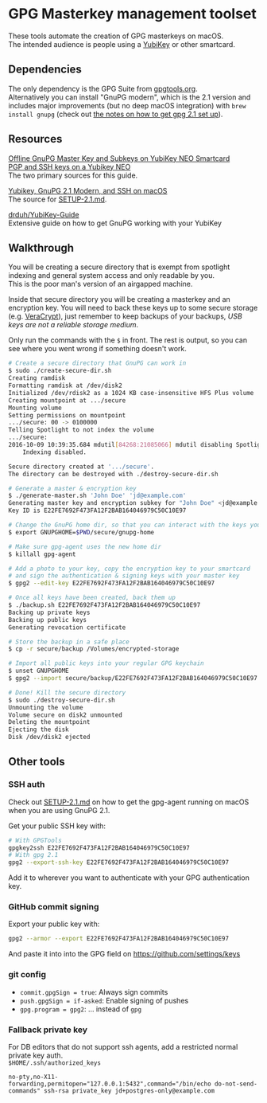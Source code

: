 # GPG Masterkey management toolset #

These tools automate the creation of GPG masterkeys on macOS.  
The intended audience is people using a [YubiKey](https://www.yubico.com/products/yubikey-hardware/)
or other smartcard.

## Dependencies ##
The only dependency is the GPG Suite from [gpgtools.org](https://gpgtools.org/).  
Alternatively you can install "GnuPG modern", which is the 2.1 version
and includes major improvements (but no deep macOS integration) with
`brew install gnupg` (check out [the notes on how to get gpg 2.1 set up](SETUP-2.1.md)).

## Resources ##

[Offline GnuPG Master Key and Subkeys on YubiKey NEO Smartcard](https://blog.josefsson.org/2014/06/23/offline-gnupg-master-key-and-subkeys-on-yubikey-neo-smartcard/)  
[PGP and SSH keys on a Yubikey NEO](https://www.esev.com/blog/post/2015-01-pgp-ssh-key-on-yubikey-neo/)  
The two primary sources for this guide.

[Yubikey, GnuPG 2.1 Modern, and SSH on macOS](https://www.rempe.us/blog/yubikey-gnupg-2-1-and-ssh/)  
The source for [SETUP-2.1.md](SETUP-2.1.md).

[drduh/YubiKey-Guide](https://github.com/drduh/YubiKey-Guide)  
Extensive guide on how to get GnuPG working with your YubiKey

## Walkthrough ##
You will be creating a secure directory that is exempt from spotlight indexing
and general system access and only readable by you.  
This is the poor man's version of an airgapped machine.

Inside that secure directory you will be creating a masterkey and an encryption
key. You will need to back these keys up to some secure storage
(e.g. [VeraCrypt](https://www.veracrypt.fr/en/Home.html)), just remember to keep
backups of your backups, _USB keys are not a reliable storage medium_.

Only run the commands with the `$` in front. The rest is output, so you can see
where you went wrong if something doesn't work.
```sh
# Create a secure directory that GnuPG can work in
$ sudo ./create-secure-dir.sh
Creating ramdisk
Formatting ramdisk at /dev/disk2
Initialized /dev/rdisk2 as a 1024 KB case-insensitive HFS Plus volume
Creating mountpoint at .../secure
Mounting volume
Setting permissions on mountpoint
.../secure: 00 -> 0100000
Telling Spotlight to not index the volume
.../secure:
2016-10-09 10:39:35.684 mdutil[84268:21085066] mdutil disabling Spotlight: .../secure -> kMDConfigSearchLevelFSSearchOnly
	Indexing disabled.

Secure directory created at '.../secure'.
The directory can be destroyed with ./destroy-secure-dir.sh

# Generate a master & encryption key
$ ./generate-master.sh 'John Doe' 'jd@example.com'
Generating master key and encryption subkey for "John Doe" <jd@example.com>
Key ID is E22FE7692F473FA12F2BAB164046979C50C10E97

# Change the GnuPG home dir, so that you can interact with the keys you just created
$ export GNUPGHOME=$PWD/secure/gnupg-home

# Make sure gpg-agent uses the new home dir
$ killall gpg-agent

# Add a photo to your key, copy the encryption key to your smartcard
# and sign the authentication & signing keys with your master key
$ gpg2 --edit-key E22FE7692F473FA12F2BAB164046979C50C10E97

# Once all keys have been created, back them up
$ ./backup.sh E22FE7692F473FA12F2BAB164046979C50C10E97
Backing up private keys
Backing up public keys
Generating revocation certificate

# Store the backup in a safe place
$ cp -r secure/backup /Volumes/encrypted-storage

# Import all public keys into your regular GPG keychain
$ unset GNUPGHOME
$ gpg2 --import secure/backup/E22FE7692F473FA12F2BAB164046979C50C10E97.public.asc

# Done! Kill the secure directory
$ sudo ./destroy-secure-dir.sh
Unmounting the volume
Volume secure on disk2 unmounted
Deleting the mountpoint
Ejecting the disk
Disk /dev/disk2 ejected
```

## Other tools ##

### SSH auth ###

Check out [SETUP-2.1.md](SETUP-2.1.md) on how to get the gpg-agent running on
macOS when you are using GnuPG 2.1.

Get your public SSH key with:
```sh
# With GPGTools
gpgkey2ssh E22FE7692F473FA12F2BAB164046979C50C10E97
# With gpg 2.1
gpg2 --export-ssh-key E22FE7692F473FA12F2BAB164046979C50C10E97
```
Add it to wherever you want to authenticate with your GPG authentication key.

### GitHub commit signing ###

Export your public key with:
```sh
gpg2 --armor --export E22FE7692F473FA12F2BAB164046979C50C10E97
```

And paste it into into the GPG field on https://github.com/settings/keys

### git config ###

* `commit.gpgSign = true`: Always sign commits
* `push.gpgSign = if-asked`: Enable signing of pushes
* `gpg.program = gpg2`: ... instead of `gpg`

### Fallback private key ###

For DB editors that do not support ssh agents, add a restricted normal
private key auth.  
`$HOME/.ssh/authorized_keys`
```
no-pty,no-X11-forwarding,permitopen="127.0.0.1:5432",command="/bin/echo do-not-send-commands" ssh-rsa private_key jd+postgres-only@example.com
```
